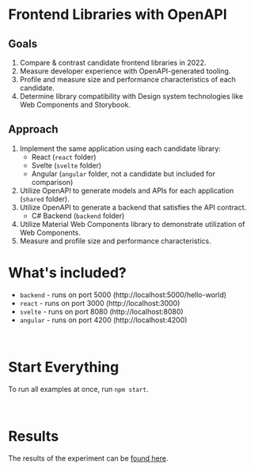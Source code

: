 # Frontend Libraries with OpenAPI

## Goals

1. Compare & contrast candidate frontend libraries in 2022.
1. Measure developer experience with OpenAPI-generated tooling.
1. Profile and measure size and performance characteristics of each candidate.
1. Determine library compatibility with Design system technologies like Web Components and Storybook.

## Approach

1. Implement the same application using each candidate library:
   * React (`react` folder)
   * Svelte (`svelte` folder)
   * Angular (`angular` folder, not a candidate but included for comparison)
2. Utilize OpenAPI to generate models and APIs for each application (`shared` folder).
3. Utilize OpenAPI to generate a backend that satisfies the API contract.
   * C# Backend (`backend` folder)
4. Utilize Material Web Components library to demonstrate utilization of Web Components.
5. Measure and profile size and performance characteristics.

# What's included?

* `backend` - runs on port 5000 (http://localhost:5000/hello-world)
* `react` - runs on port 3000 (http://localhost:3000)
* `svelte` - runs on port 8080 (http://localhost:8080)
* `angular` - runs on port 4200 (http://localhost:4200)

<br />

# Start Everything

To run all examples at once, run `npm start`.

<br />

# Results

The results of the experiment can be [found here](./findings.md).


